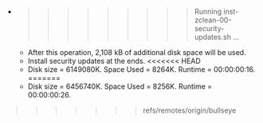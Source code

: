 * >>>>>>>>> Running inst-zclean-00-security-updates.sh ...
  * After this operation, 2,108 kB of additional disk space will be used.
  * Install security updates at the ends.
<<<<<<< HEAD
  * Disk size = 6149080K. Space Used = 8264K. Runtime = 00:00:00:16.
=======
  * Disk size = 6456740K. Space Used = 8256K. Runtime = 00:00:00:26.
>>>>>>> refs/remotes/origin/bullseye
